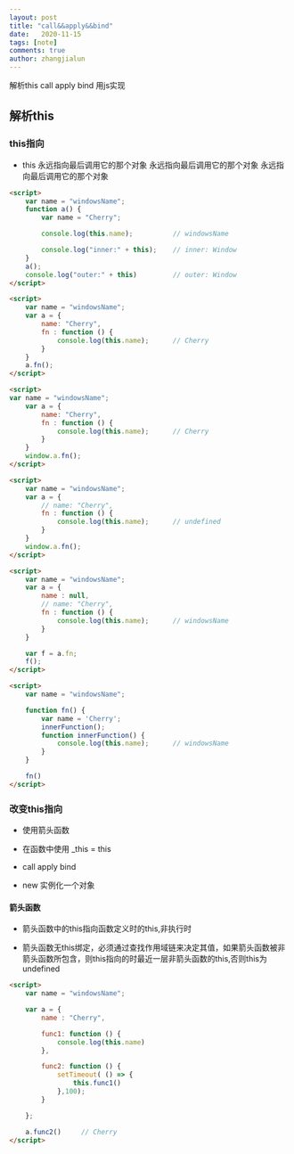 ```yaml
---
layout: post
title: "call&&apply&&bind"
date:   2020-11-15
tags: [note]
comments: true
author: zhangjialun
---
```

解析this call apply bind
用js实现

<!-- more -->
## 解析this

### this指向

- this 永远指向最后调用它的那个对象 永远指向最后调用它的那个对象 永远指向最后调用它的那个对象

```html
<script>
    var name = "windowsName";
    function a() {
        var name = "Cherry";

        console.log(this.name);          // windowsName

        console.log("inner:" + this);    // inner: Window
    }
    a();
    console.log("outer:" + this)         // outer: Window
</script>
```

```html
<script>
    var name = "windowsName";
    var a = {
        name: "Cherry",
        fn : function () {
            console.log(this.name);      // Cherry
        }
    }
    a.fn();
</script>
```

```html
<script>
var name = "windowsName";
    var a = {
        name: "Cherry",
        fn : function () {
            console.log(this.name);      // Cherry
        }
    }
    window.a.fn();
</script>
```

```html
<script>
    var name = "windowsName";
    var a = {
        // name: "Cherry",
        fn : function () {
            console.log(this.name);      // undefined
        }
    }
    window.a.fn();
</script>
```

```html
<script>
    var name = "windowsName";
    var a = {
        name : null,
        // name: "Cherry",
        fn : function () {
            console.log(this.name);      // windowsName
        }
    }

    var f = a.fn;
    f();
</script>
```

```html
<script>
    var name = "windowsName";

    function fn() {
        var name = 'Cherry';
        innerFunction();
        function innerFunction() {
            console.log(this.name);      // windowsName
        }
    }

    fn()
</script>
```

### 改变this指向

- 使用箭头函数

- 在函数中使用 _this = this

- call apply bind

- new 实例化一个对象

#### 箭头函数

- 箭头函数中的this指向函数定义时的this,非执行时

- 箭头函数无this绑定，必须通过查找作用域链来决定其值，如果箭头函数被非箭头函数所包含，则this指向的时最近一层非箭头函数的this,否则this为undefined

```html
<script>
    var name = "windowsName";

    var a = {
        name : "Cherry",

        func1: function () {
            console.log(this.name)
        },

        func2: function () {
            setTimeout( () => {
                this.func1()
            },100);
        }

    };

    a.func2()     // Cherry
</script>
```
